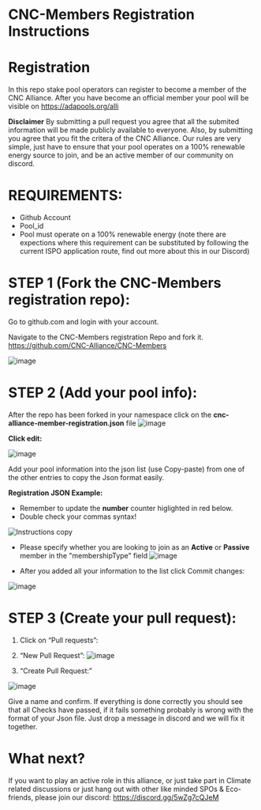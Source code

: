 # CNC-Members Registration Instructions

# Registration
In this repo stake pool operators can register to become a member of the CNC Alliance. After you have become an official member your pool will be visible on https://adapools.org/alli 

**Disclaimer** By submitting a pull request you agree that all the submited information will be made publicly available to everyone. Also, by submitting you agree that you fit the critera of the CNC Alliance. Our rules are very simple, just have to ensure that your pool operates on a 100% renewable energy source to join, and be an active member of our community on discord.

# REQUIREMENTS:
- Github Account
- Pool_id
- Pool must operate on a 100% renewable energy (note there are expections where this requirement can be substituted by following the current ISPO application route, find out more about this in our Discord)

# STEP 1 (Fork the CNC-Members registration repo):
Go to github.com and login with your account.

Navigate to the CNC-Members registration Repo and fork it.
https://github.com/CNC-Alliance/CNC-Members

![image](https://user-images.githubusercontent.com/94197082/197391240-f2943874-58cb-4d1f-9ffa-ae92683481d8.png)

# STEP 2 (Add your pool info):
After the repo has been forked in your namespace click on the **cnc-alliance-member-registration.json** file
![image](https://user-images.githubusercontent.com/94197082/197391662-9c81bcdd-544c-403f-a006-93caa613c2a9.png)


**Click edit:**

![image](https://user-images.githubusercontent.com/94197082/197391760-d4d052d3-89ea-49be-9cf7-52543b67225b.png)

Add your pool information into the json list (use Copy-paste) from one of the other entries to copy the Json format easily.

**Registration JSON Example:**
- Remember to update the **number** counter higlighted in red below.
- Double check your commas syntax!

![Instructions copy](https://user-images.githubusercontent.com/94197082/197393510-32e4e0ee-97c8-4ae1-b0e2-a7767ff5ae21.png)

- Please specify whether you are looking to join as an **Active** or **Passive** member in the "membershipType" field
![image](https://user-images.githubusercontent.com/116071877/199316145-0618aece-1c0d-44a7-8432-1bfbb8d8023e.png)

- After you added all your information to the list click Commit changes:

![image](https://user-images.githubusercontent.com/94197082/197392347-bd3947dd-502f-438e-845a-ea0dba7c6d5c.png)


# STEP 3 (Create your pull request):
1) Click on “Pull requests”:
2) “New Pull Request”:
![image](https://user-images.githubusercontent.com/94197082/197392490-92e4743e-6431-490b-abe5-933b1a23520f.png)

3) “Create Pull Request:”

![image](https://user-images.githubusercontent.com/94197082/197392944-0ea70d47-e75c-4454-b7c7-bc98d4e1037b.png)

Give a name and confirm. If everything is done correctly you should see that all Checks have passed, if it fails something probably is wrong with the format of your Json file. Just drop a message in discord and we will fix it together.

# What next?
If you want to play an active role in this alliance, or just take part in Climate related discussions or just hang out with other like minded SPOs & Eco-friends, please join our discord: https://discord.gg/5wZg7cQJeM
